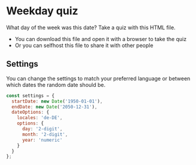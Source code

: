 # Weekday quiz

What day of the week was this date? Take a quiz with this HTML file.

- You can download this file and open it with a browser to take the quiz
- Or you can selfhost this file to share it with other people

## Settings

You can change the settings to match your preferred language or between which dates the random date should be.

```js
const settings = {
  startDate: new Date('1950-01-01'),
  endDate: new Date('2050-12-31'),
  dateOptions: {
    locales: 'de-DE',
    options: {
      day: '2-digit',
      month: '2-digit',
      year: 'numeric'
    }
  }
};
```
